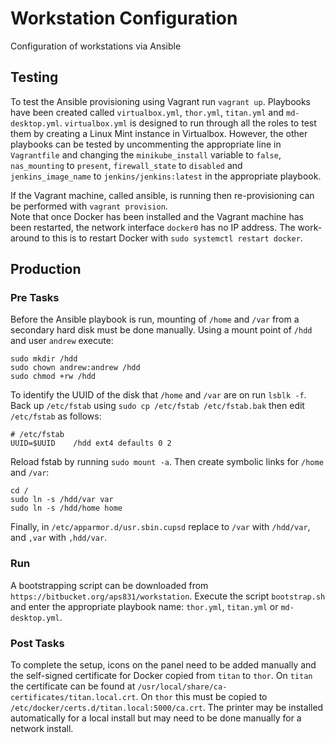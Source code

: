 # Workstation Configuration
Configuration of workstations via Ansible

## Testing
To test the Ansible provisioning using Vagrant run `vagrant up`.  Playbooks have been created called `virtualbox.yml`, `thor.yml`, `titan.yml` and `md-desktop.yml`. `virtualbox.yml` is designed to run through all the roles to test them by creating a Linux Mint instance in Virtualbox.  However, the other playbooks can be tested by uncommenting the appropriate line in `Vagrantfile` and changing the `minikube_install` variable to `false`, `nas_mounting` to `present`, `firewall_state` to `disabled` and `jenkins_image_name` to `jenkins/jenkins:latest` in the appropriate playbook.

If the Vagrant machine, called ansible, is running then re-provisioning can be performed with `vagrant provision`.  
Note that once Docker has been installed and the Vagrant machine has been restarted, the network interface `docker0` has no IP address.
The work-around to this is to restart Docker with `sudo systemctl restart docker`.

## Production

### Pre Tasks
Before the Ansible playbook is run, mounting of `/home` and `/var` from a secondary hard disk must be done manually.  Using a mount point of `/hdd` and user `andrew` execute:

```
sudo mkdir /hdd
sudo chown andrew:andrew /hdd
sudo chmod +rw /hdd
```

To identify the UUID of the disk that `/home` and `/var` are on run `lsblk -f`.  Back up `/etc/fstab` using `sudo cp /etc/fstab /etc/fstab.bak` then edit `/etc/fstab` as follows:

```
# /etc/fstab
UUID=$UUID    /hdd ext4 defaults 0 2
```
Reload fstab by running `sudo mount -a`.  Then create symbolic links for `/home` and `/var`:

```
cd /
sudo ln -s /hdd/var var
sudo ln -s /hdd/home home
```

Finally, in `/etc/apparmor.d/usr.sbin.cupsd` replace to `/var` with `/hdd/var`, and `,var` with `,hdd/var`.

### Run
A bootstrapping script can be downloaded from `https://bitbucket.org/aps831/workstation`.  Execute the script `bootstrap.sh` and enter the appropriate playbook name: `thor.yml`, `titan.yml` or `md-desktop.yml`.

### Post Tasks
To complete the setup, icons on the panel need to be added manually and the self-signed certificate for Docker copied from `titan` to `thor`.  On `titan` the certificate can be found at `/usr/local/share/ca-certificates/titan.local.crt`.  On `thor` this must be copied to `/etc/docker/certs.d/titan.local:5000/ca.crt`.  The printer may be installed automatically for a local install but may need to be done manually for a network install.
